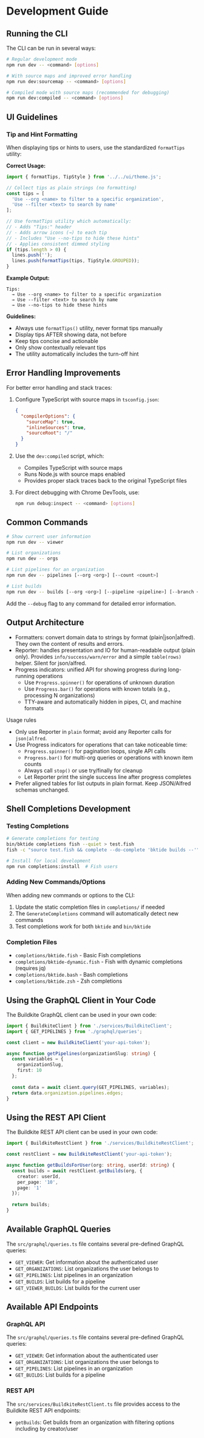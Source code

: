 # Development Guide

## Running the CLI

The CLI can be run in several ways:

```bash
# Regular development mode
npm run dev -- <command> [options]

# With source maps and improved error handling
npm run dev:sourcemap -- <command> [options]

# Compiled mode with source maps (recommended for debugging)
npm run dev:compiled -- <command> [options]
```

## UI Guidelines

### Tip and Hint Formatting

When displaying tips or hints to users, use the standardized `formatTips` utility:

**Correct Usage:**
```typescript
import { formatTips, TipStyle } from '../../ui/theme.js';

// Collect tips as plain strings (no formatting)
const tips = [
  'Use --org <name> to filter to a specific organization',
  'Use --filter <text> to search by name'
];

// Use formatTips utility which automatically:
// - Adds "Tips:" header
// - Adds arrow icons (→) to each tip
// - Includes "Use --no-tips to hide these hints"
// - Applies consistent dimmed styling
if (tips.length > 0) {
  lines.push('');
  lines.push(formatTips(tips, TipStyle.GROUPED));
}
```

**Example Output:**
```
Tips:
  → Use --org <name> to filter to a specific organization
  → Use --filter <text> to search by name
  → Use --no-tips to hide these hints
```

**Guidelines:**
- Always use `formatTips()` utility, never format tips manually
- Display tips AFTER showing data, not before
- Keep tips concise and actionable
- Only show contextually relevant tips
- The utility automatically includes the turn-off hint

## Error Handling Improvements

For better error handling and stack traces:

1. Configure TypeScript with source maps in `tsconfig.json`:
   ```json
   {
     "compilerOptions": {
       "sourceMap": true,
       "inlineSources": true,
       "sourceRoot": "/"
     }
   }
   ```

2. Use the `dev:compiled` script, which:
   - Compiles TypeScript with source maps
   - Runs Node.js with source maps enabled
   - Provides proper stack traces back to the original TypeScript files

3. For direct debugging with Chrome DevTools, use:
   ```bash
   npm run debug:inspect -- <command> [options]
   ```

## Common Commands

```bash
# Show current user information
npm run dev -- viewer

# List organizations
npm run dev -- orgs

# List pipelines for an organization
npm run dev -- pipelines [--org <org>] [--count <count>]

# List builds
npm run dev -- builds [--org <org>] [--pipeline <pipeline>] [--branch <branch>]
```

Add the `--debug` flag to any command for detailed error information.

## Output Architecture

- Formatters: convert domain data to strings by format (plain|json|alfred). They own the content of results and errors.
- Reporter: handles presentation and IO for human-readable output (plain only). Provides `info/success/warn/error` and a simple `table(rows)` helper. Silent for json/alfred.
- Progress indicators: unified API for showing progress during long-running operations
  - Use `Progress.spinner()` for operations of unknown duration
  - Use `Progress.bar()` for operations with known totals (e.g., processing N organizations)
  - TTY-aware and automatically hidden in pipes, CI, and machine formats

Usage rules
- Only use Reporter in `plain` format; avoid any Reporter calls for `json|alfred`.
- Use Progress indicators for operations that can take noticeable time:
  - `Progress.spinner()` for pagination loops, single API calls
  - `Progress.bar()` for multi-org queries or operations with known item counts
  - Always call `stop()` or use try/finally for cleanup
  - Let Reporter print the single success line after progress completes
- Prefer aligned tables for list outputs in plain format. Keep JSON/Alfred schemas unchanged.

## Shell Completions Development

### Testing Completions
```bash
# Generate completions for testing
bin/bktide completions fish --quiet > test.fish
fish -c "source test.fish && complete --do-complete 'bktide builds --'"

# Install for local development
npm run completions:install  # Fish users
```

### Adding New Commands/Options
When adding new commands or options to the CLI:
1. Update the static completion files in `completions/` if needed
2. The `GenerateCompletions` command will automatically detect new commands
3. Test completions work for both `bktide` and `bin/bktide`

### Completion Files
- `completions/bktide.fish` - Basic Fish completions
- `completions/bktide-dynamic.fish` - Fish with dynamic completions (requires jq)
- `completions/bktide.bash` - Bash completions
- `completions/bktide.zsh` - Zsh completions

## Using the GraphQL Client in Your Code

The Buildkite GraphQL client can be used in your own code:

```typescript
import { BuildkiteClient } from './services/BuildkiteClient';
import { GET_PIPELINES } from './graphql/queries';

const client = new BuildkiteClient('your-api-token');

async function getPipelines(organizationSlug: string) {
  const variables = {
    organizationSlug,
    first: 10
  };
  
  const data = await client.query(GET_PIPELINES, variables);
  return data.organization.pipelines.edges;
}
```

## Using the REST API Client

The Buildkite REST API client can be used in your own code:

```typescript
import { BuildkiteRestClient } from './services/BuildkiteRestClient';

const restClient = new BuildkiteRestClient('your-api-token');

async function getBuildsForUser(org: string, userId: string) {
  const builds = await restClient.getBuilds(org, {
    creator: userId,
    per_page: '10',
    page: '1'
  });
  
  return builds;
}
```

## Available GraphQL Queries

The `src/graphql/queries.ts` file contains several pre-defined GraphQL queries:

- `GET_VIEWER`: Get information about the authenticated user
- `GET_ORGANIZATIONS`: List organizations the user belongs to
- `GET_PIPELINES`: List pipelines in an organization
- `GET_BUILDS`: List builds for a pipeline
- `GET_VIEWER_BUILDS`: List builds for the current user

## Available API Endpoints

### GraphQL API
The `src/graphql/queries.ts` file contains several pre-defined GraphQL queries:

- `GET_VIEWER`: Get information about the authenticated user
- `GET_ORGANIZATIONS`: List organizations the user belongs to
- `GET_PIPELINES`: List pipelines in an organization
- `GET_BUILDS`: List builds for a pipeline

### REST API
The `src/services/BuildkiteRestClient.ts` file provides access to the Buildkite REST API endpoints:

- `getBuilds`: Get builds from an organization with filtering options including by creator/user 